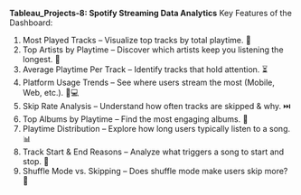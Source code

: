 **Tableau_Projects-8: Spotify Streaming Data Analytics**
Key Features of the Dashboard:
1. Most Played Tracks – Visualize top tracks by total playtime. 🎼
2. Top Artists by Playtime – Discover which artists keep you listening the longest. 🎤
3. Average Playtime Per Track – Identify tracks that hold attention. ⏳
4. Platform Usage Trends – See where users stream the most (Mobile, Web, etc.). 📱💻
5. Skip Rate Analysis – Understand how often tracks are skipped & why. ⏭️
6. Top Albums by Playtime – Find the most engaging albums. 📀
7. Playtime Distribution – Explore how long users typically listen to a song. 📊
8. Track Start & End Reasons – Analyze what triggers a song to start and stop. 🔄
9. Shuffle Mode vs. Skipping – Does shuffle mode make users skip more? 🔀
